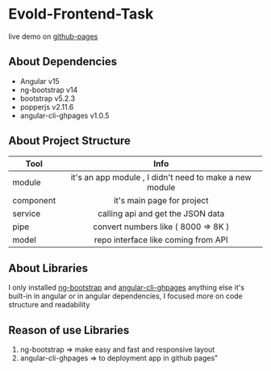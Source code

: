 # Evold-Frontend-Task

live demo on [github-pages](https://ahmedsherif20.github.io/evold-fe-task/)

## About Dependencies

- Angular v15
- ng-bootstrap v14
- bootstrap v5.2.3
- popperjs v2.11.6
- angular-cli-ghpages v1.0.5

## About Project Structure

| Tool      |                          Info                           |
| --------- | :-----------------------------------------------------: |
| module    | it's an app module , I didn't need to make a new module |
| component |               it's main page for project                |
| service   |            calling api and get the JSON data            |
| pipe      |           convert numbers like ( 8000 => 8K )           |
| model     |           repo interface like coming from API           |

## About Libraries

I only installed [ng-bootstrap](https://ng-bootstrap.github.io/#/home) and [angular-cli-ghpages](https://github.com/angular-schule/angular-cli-ghpages) anything else it's built-in in angular or in angular dependencies, I focused more on code structure and readability

## Reason of use Libraries

1. ng-bootstrap => make easy and fast and responsive layout
2. angular-cli-ghpages => to deployment app in github pages"
